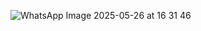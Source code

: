 ![WhatsApp Image 2025-05-26 at 16 31 46](https://github.com/user-attachments/assets/208eb770-819d-495d-a8b9-43c6ed35f42e)
